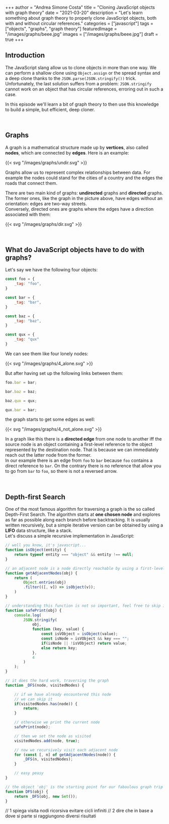 +++
author = "Andrea Simone Costa"
title = "Cloning JavaScript objects with graph theory"
date = "2021-03-20"
description = "Let's learn something about graph theory to properly clone JavaScript objects, both with and without circular references."
categories = ["javascript"]
tags = ["objects", "graphs", "graph theory"]
featuredImage = "/images/graphs/beee.jpg"
images = ["/images/graphs/beee.jpg"]
draft = true
+++

## Introduction

The JavaScript slang allow us to clone objects in more than one way. We can perform a shallow clone using `Object.assign` or the spread syntax and a deep clone thanks to the `JSON.parse(JSON.stringify())` trick.
Unfortunately, the last solution suffers from a problem: `JSON.stringify` cannot work on an object that has circular references, erroring out in such a case.

In this episode we'll learn a bit of graph theory to then use this knowledge to build a simple, but efficient, deep cloner.

&nbsp;

## Graphs

A graph is a mathematical structure made up by **vertices**, also called **nodes**, which are connected by **edges**. Here is an example:

{{< svg "/images/graphs/undir.svg" >}}

Graphs allow us to represent complex relationships between data. For example the nodes could stand for the cities of a country and the edges the roads that connect them.

There are two main kind of graphs: **undirected** graphs and **directed** graphs. The former ones, like the graph in the picture above, have edges without an orientation: edges are two-way streets.\
Conversely, directed ones are graphs where the edges have a direction associated with them:

{{< svg "/images/graphs/dir.svg" >}}

&nbsp;

## What do JavaScript objects have to do with graphs?

Let's say we have the following four objects:

```js
const foo = {
    _tag: "foo",
}

const bar = {
    _tag: "bar",
}

const baz = {
    _tag: "baz",
}

const qux = {
    _tag: "qux"
}
```

We can see them like four lonely nodes:

{{< svg "/images/graphs/4_alone.svg" >}}

But after having set up the following links between them:

```js
foo.bar = bar;

bar.baz = baz;

baz.qux = qux;

qux.bar = bar;
```

the graph starts to get some edges as well:

{{< svg "/images/graphs/4_not_alone.svg" >}}

In a graph like this there is a __directed edge__ from one node to another iff the source node is an object containing a first-level reference to the object represented by the destination node. That is because we can immediately reach out the latter node from the former.\
In our example there is an edge from `foo` to `bar` because `foo` contains a direct reference to `bar`. On the contrary there is no reference that allow you to go from `bar` to `foo`, so there is not a reversed arrow.

&nbsp;

## Depth-first Search

One of the most famous algorithm for traversing a graph is the so called Depth-First Search. The algorithm starts at __one chosen node__ and explores as far as possible along each branch before backtracking. It is usually written recursively, but a simple iterative version can be obtained by using a __LIFO__ data structure, like a stack.\
Let's discuss a simple recursive implementation in JavaScript:

```js
// well you know, it's javascript...
function isObject(entity) {
    return typeof entity === "object" && entity !== null;
}

// an adjacent node is a node directly reachable by using a first-level reference
function getAdjacentNodes(obj) {
    return (
        Object.entries(obj)
        .filter(([, v]) => isObject(v));
    )
}

// understanding this function is not so important, feel free to skip it
function safePrint(obj) {
    console.log(
        JSON.stringify(
            obj,
            function (key, value) {
                const isVObject = isObject(value);
                const isNode = isVObject && key === "";
                if(isNode || !isVObject) return value;
                else return key;
            },
            4
        )
    );
}

// it does the hard work, traversing the graph
function _DFS(node, visitedNodes) {

    // if we have already encountered this node
    // we can skip it
    if(visitedNodes.has(node)) {
        return;
    }

    // otherwise we print the current node
    safePrint(node);

    // then we set the node as visited
    visitedNodes.add(node, true);

    // now we recursively visit each adjacent node
    for (const [, n] of getAdjacentNodes(node)) {
        _DFS(n, visitedNodes);
    }

    // easy peasy
}

// the object 'obj' is the starting point for our faboulous graph trip
function DFS(obj) {
    return _DFS(obj, new Set());
}
```

// 1 spiega visita nodi ricorsiva evitare cicli infiniti
// 2 dire che in base a dove si parte si raggiungono diversi risultati